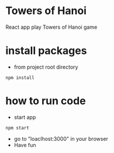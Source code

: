 # Towers of Hanoi 
React app play Towers of Hanoi game
# install packages
- from project root directory
```
npm install
```

# how to run code
 - start app
 ```
 npm start
 ```
 - go to "loaclhost:3000" in your browser
 - Have fun

